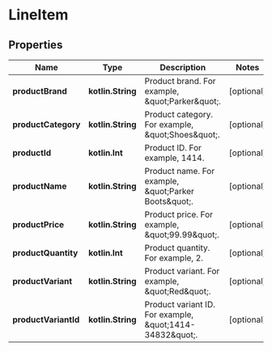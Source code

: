 
# LineItem

## Properties
Name | Type | Description | Notes
------------ | ------------- | ------------- | -------------
**productBrand** | **kotlin.String** | Product brand. For example, \&quot;Parker\&quot;. |  [optional]
**productCategory** | **kotlin.String** | Product category. For example, \&quot;Shoes\&quot;. |  [optional]
**productId** | **kotlin.Int** | Product ID. For example, 1414. |  [optional]
**productName** | **kotlin.String** | Product name. For example, \&quot;Parker Boots\&quot;. |  [optional]
**productPrice** | **kotlin.String** | Product price. For example, \&quot;99.99\&quot;. |  [optional]
**productQuantity** | **kotlin.Int** | Product quantity. For example, 2. |  [optional]
**productVariant** | **kotlin.String** | Product variant. For example, \&quot;Red\&quot;. |  [optional]
**productVariantId** | **kotlin.String** | Product variant ID. For example, \&quot;1414-34832\&quot;. |  [optional]



